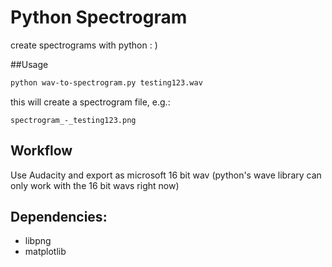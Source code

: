 # Python Spectrogram

create spectrograms with python : )

##Usage

```sh
python wav-to-spectrogram.py testing123.wav
```

this will create a spectrogram file, e.g.:

`spectrogram_-_testing123.png`

## Workflow

Use Audacity and export as microsoft 16 bit wav (python's wave library can only work with the 16 bit wavs right now)

## Dependencies:

- libpng
- matplotlib
